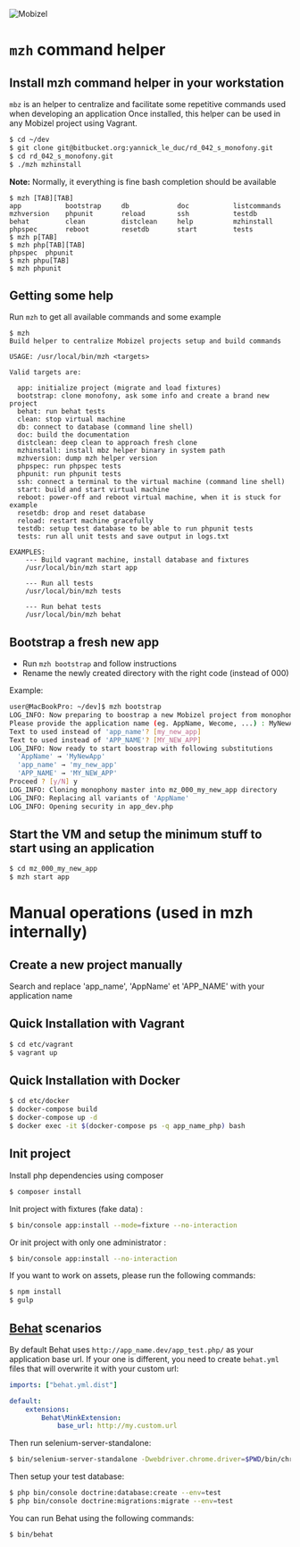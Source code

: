 ![Mobizel](http://www.mobizel.com/wp-content/uploads/2013/04/logomobizel.png)

# `mzh` command helper 

## Install mzh command helper in your workstation

`mbz` is an helper to centralize and facilitate some repetitive commands used when developing an application
Once installed, this helper can be used in any Mobizel project using Vagrant.

```bash
$ cd ~/dev
$ git clone git@bitbucket.org:yannick_le_duc/rd_042_s_monofony.git
$ cd rd_042_s_monofony.git
$ ./mzh mzhinstall
```

**Note:** Normally, it everything is fine bash completion should be available

```
$ mzh [TAB][TAB]
app           bootstrap     db            doc           listcommands  mzhversion    phpunit       reload        ssh           testdb        
behat         clean         distclean     help          mzhinstall    phpspec       reboot        resetdb       start         tests         
$ mzh p[TAB]
$ mzh php[TAB][TAB]
phpspec  phpunit
$ mzh phpu[TAB]
$ mzh phpunit
```

## Getting some help

Run `mzh` to get all available commands and some example

```
$ mzh
Build helper to centralize Mobizel projects setup and build commands
 
USAGE: /usr/local/bin/mzh <targets>
 
Valid targets are:
 
  app: initialize project (migrate and load fixtures)
  bootstrap: clone monofony, ask some info and create a brand new project
  behat: run behat tests
  clean: stop virtual machine
  db: connect to database (command line shell)
  doc: build the documentation
  distclean: deep clean to approach fresh clone
  mzhinstall: install mbz helper binary in system path
  mzhversion: dump mzh helper version
  phpspec: run phpspec tests
  phpunit: run phpunit tests
  ssh: connect a terminal to the virtual machine (command line shell)
  start: build and start virtual machine
  reboot: power-off and reboot virtual machine, when it is stuck for example
  resetdb: drop and reset database
  reload: restart machine gracefully
  testdb: setup test database to be able to run phpunit tests
  tests: run all unit tests and save output in logs.txt
 
EXAMPLES:
	--- Build vagrant machine, install database and fixtures
	/usr/local/bin/mzh start app
 
	--- Run all tests
	/usr/local/bin/mzh tests
 
	--- Run behat tests
	/usr/local/bin/mzh behat
```

## Bootstrap a fresh new app

- Run `mzh bootstrap` and follow instructions
- Rename the newly created directory with the right code (instead of 000)

Example:

```bash
user@MacBookPro: ~/dev]$ mzh bootstrap
LOG_INFO: Now preparing to boostrap a new Mobizel project from monophony
Please provide the application name (eg. AppName, Wecome, ...) : MyNewApp
Text to used instead of 'app_name'? [my_new_app] 
Text to used instead of 'APP_NAME'? [MY_NEW_APP] 
LOG_INFO: Now ready to start boostrap with following substitutions
  'AppName' → 'MyNewApp'
  'app_name' → 'my_new_app'
  'APP_NAME' → 'MY_NEW_APP'
Proceed ? [y/N] y
LOG_INFO: Cloning monophony master into mz_000_my_new_app directory
LOG_INFO: Replacing all variants of 'AppName'
LOG_INFO: Opening security in app_dev.php
```

## Start the VM and setup the minimum stuff to start using an application

```bash
$ cd mz_000_my_new_app
$ mzh start app
```


# Manual operations (used in mzh internally)

Create a new project manually
-----------------------------

Search and replace 'app_name', 'AppName' et 'APP_NAME' with your application name


Quick Installation with Vagrant
-------------------------------

```bash
$ cd etc/vagrant
$ vagrant up
```

Quick Installation with Docker
------------------------------

```bash
$ cd etc/docker
$ docker-compose build
$ docker-compose up -d
$ docker exec -it $(docker-compose ps -q app_name_php) bash
```

Init project
------------

Install php dependencies using composer
```bash
$ composer install
```

Init project with fixtures (fake data) :
```bash
$ bin/console app:install --mode=fixture --no-interaction
```

Or init project with only one administrator :
```bash
$ bin/console app:install --no-interaction
```

If you want to work on assets, please run the following commands:

```bash
$ npm install
$ gulp
```

[Behat](http://behat.org) scenarios
-----------------------------------

By default Behat uses `http://app_name.dev/app_test.php/` as your application base url. If your one is different,
you need to create `behat.yml` files that will overwrite it with your custom url:

```yaml
imports: ["behat.yml.dist"]

default:
    extensions:
        Behat\MinkExtension:
            base_url: http://my.custom.url
```

Then run selenium-server-standalone:

```bash
$ bin/selenium-server-standalone -Dwebdriver.chrome.driver=$PWD/bin/chromedriver
```

Then setup your test database:

```bash
$ php bin/console doctrine:database:create --env=test
$ php bin/console doctrine:migrations:migrate --env=test
```

You can run Behat using the following commands:

```bash
$ bin/behat
```

